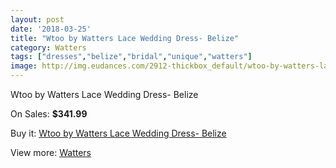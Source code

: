 ```yaml
---
layout: post
date: '2018-03-25'
title: "Wtoo by Watters Lace Wedding Dress- Belize"
category: Watters
tags: ["dresses","belize","bridal","unique","watters"]
image: http://img.eudances.com/2912-thickbox_default/wtoo-by-watters-lace-wedding-dress-belize.jpg
---
```

Wtoo by Watters Lace Wedding Dress- Belize

On Sales: **$341.99**
<a href="https://www.eudances.com/en/watters/1009-wtoo-by-watters-lace-wedding-dress-belize.html"><amp-img layout="responsive" width="600" height="600" src="//img.eudances.com/2912-thickbox_default/wtoo-by-watters-lace-wedding-dress-belize.jpg" alt="Wtoo by Watters Lace Wedding Dress- Belize 0" /></a>
<a href="https://www.eudances.com/en/watters/1009-wtoo-by-watters-lace-wedding-dress-belize.html"><amp-img layout="responsive" width="600" height="600" src="//img.eudances.com/2913-thickbox_default/wtoo-by-watters-lace-wedding-dress-belize.jpg" alt="Wtoo by Watters Lace Wedding Dress- Belize 1" /></a>

Buy it: [Wtoo by Watters Lace Wedding Dress- Belize](https://www.eudances.com/en/watters/1009-wtoo-by-watters-lace-wedding-dress-belize.html "Wtoo by Watters Lace Wedding Dress- Belize")

View more: [Watters](https://www.eudances.com/en/12-watters "Watters")